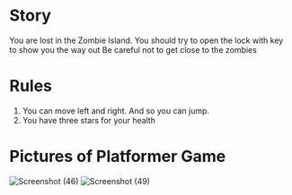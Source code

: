 # Story
You are lost in the Zombie Island. 
You should try to open the lock with key to show you the way out
Be careful not to get close to the zombies

# Rules
1. You can move left and right. And so you can jump.
2. You have three stars for your health

# Pictures of Platformer Game
![Screenshot (46)](https://user-images.githubusercontent.com/79134287/134115165-8160489b-6575-494b-81f5-9cdf53b6cc99.png)
![Screenshot (49)](https://user-images.githubusercontent.com/79134287/134115184-22cb75e9-acbb-4c7d-ae19-f20880d44e11.png)
